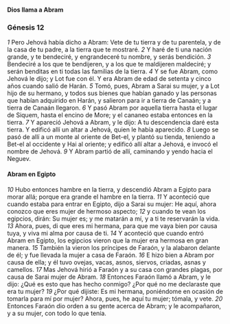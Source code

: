 #### Dios llama a Abram

### Génesis 12

_1_ Pero Jehová había dicho a Abram: Vete de tu tierra y de tu parentela, y de la casa de tu padre, a la tierra que te mostraré. 
_2_ Y haré de ti una nación grande, y te bendeciré, y engrandeceré tu nombre, y serás bendición. 
_3_ Bendeciré a los que te bendijeren, y a los que te maldijeren maldeciré; y serán benditas en ti todas las familias de la tierra. 
_4_ Y se fue Abram, como Jehová le dijo; y Lot fue con él. Y era Abram de edad de setenta y cinco años cuando salió de Harán. 
_5_ Tomó, pues, Abram a Sarai su mujer, y a Lot hijo de su hermano, y todos sus bienes que habían ganado y las personas que habían adquirido en Harán, y salieron para ir a tierra de Canaán; y a tierra de Canaán llegaron. 
_6_ Y pasó Abram por aquella tierra hasta el lugar de Siquem, hasta el encino de More; y el cananeo estaba entonces en la tierra. 
_7_ Y apareció Jehová a Abram, y le dijo: A tu descendencia daré esta tierra. Y edificó allí un altar a Jehová, quien le había aparecido. 
_8_ Luego se pasó de allí a un monte al oriente de Bet-el, y plantó su tienda, teniendo a Bet-el al occidente y Hai al oriente; y edificó allí altar a Jehová, e invocó el nombre de Jehová. 
_9_ Y Abram partió de allí, caminando y yendo hacia el Neguev. 

#### Abram en Egipto

_10_ Hubo entonces hambre en la tierra, y descendió Abram a Egipto para morar allá; porque era grande el hambre en la tierra. 
_11_ Y aconteció que cuando estaba para entrar en Egipto, dijo a Sarai su mujer: He aquí, ahora conozco que eres mujer de hermoso aspecto; 
_12_ y cuando te vean los egipcios, dirán: Su mujer es; y me matarán a mí, y a ti te reservarán la vida. 
_13_ Ahora, pues, di que eres mi hermana, para que me vaya bien por causa tuya, y viva mi alma por causa de ti. 
_14_ Y aconteció que cuando entró Abram en Egipto, los egipcios vieron que la mujer era hermosa en gran manera. 
_15_ También la vieron los príncipes de Faraón, y la alabaron delante de él; y fue llevada la mujer a casa de Faraón. 
_16_ E hizo bien a Abram por causa de ella; y él tuvo ovejas, vacas, asnos, siervos, criadas, asnas y camellos. 
_17_ Mas Jehová hirió a Faraón y a su casa con grandes plagas, por causa de Sarai mujer de Abram. 
_18_ Entonces Faraón llamó a Abram, y le dijo: ¿Qué es esto que has hecho conmigo? ¿Por qué no me declaraste que era tu mujer? 
_19_ ¿Por qué dijiste: Es mi hermana, poniéndome en ocasión de tomarla para mí por mujer? Ahora, pues, he aquí tu mujer; tómala, y vete. 
_20_ Entonces Faraón dio orden a su gente acerca de Abram; y le acompañaron, y a su mujer, con todo lo que tenía. 



